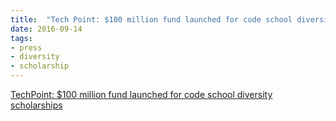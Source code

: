 ```yaml
---
title:  "Tech Point: $100 million fund launched for code school diversity scholarships"
date: 2016-09-14 
tags:
- press 
- diversity 
- scholarship
---
```


[TechPoint: $100 million fund launched for code school diversity scholarships](http://techpoint.org/2016/09/code-school-diversity-scholarships/)